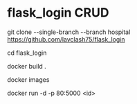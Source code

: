 # flask_login CRUD 

git clone --single-branch --branch hospital https://github.com/lavclash75/flask_login

cd flask_login

docker build .

docker images 

docker run -d -p 80:5000 <id<id>>
